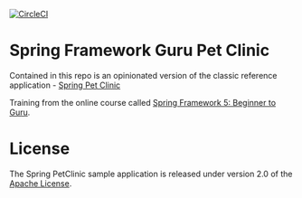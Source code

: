 [![CircleCI](https://circleci.com/gh/springframeworkguru/sfg-pet-clinic.svg?style=svg)](https://circleci.com/gh/springframeworkguru/sfg-pet-clinic)

# Spring Framework Guru Pet Clinic

Contained in this repo is an opinionated version of the classic reference application - [Spring Pet Clinic](https://github.com/spring-projects/spring-petclinic)

Training from the online course called [Spring Framework 5: Beginner to Guru](https://www.udemy.com/spring-framework-5-beginner-to-guru/).


# License

The Spring PetClinic sample application is released under version 2.0 of the [Apache License](http://www.apache.org/licenses/LICENSE-2.0).
